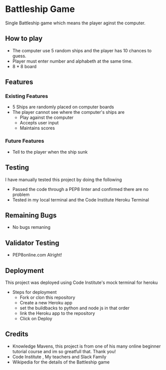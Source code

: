 # Battleship Game

Single Battleship game which means the player aginst the computer.

## How to play
  * The computer use 5 random ships and the player has 10 chances to guess. 
  * Player must enter number and alphabeth at the same time.
  * 8 * 8 board 

## Features

### Existing Features
* 5 Ships are randomly placed on computer boards
* The player cannot see where the computer's ships are
   * Play against the computer 
   * Accepts user input
   * Maintains scores
     

### Future Features
   * Tell to the player when the ship sunk 


## Testing
  I have manually tested this project by doing the following
  * Passed the code through a PEP8 linter and confirmed there are no problem
  * Tested in my local terminal and the Code Institute Heroku Terminal


## Remaining Bugs
   * No bugs remaning

## Validator Testing
   
   * PEP8online.com Alright!

## Deployment
  This project was deployed using Code Institute's mock terminal for heroku
  * Steps for deployment
    * Fork or clon this repository
    * Create a new Heroku app
    * set the buildbacks to python and node js in that order
    * link the Heroku app to the repository
    * Click on Deploy

## Credits 
  * Knowledge Mavens, this project is from one of his many online beginner tutorial course and im so greatfull that. Thank you! 
  * Code Institute , My teachers and Slack Family 
  * Wikipedia for the details of the Battleship game
         
    